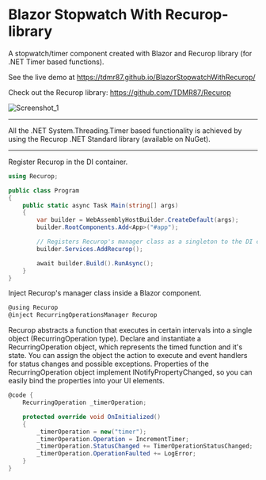 # Blazor Stopwatch With Recurop-library
A stopwatch/timer component created with Blazor and Recurop library (for .NET Timer based functions).

See the live demo at https://tdmr87.github.io/BlazorStopwatchWithRecurop/

Check out the Recurop library: https://github.com/TDMR87/Recurop

![Screenshot_1](https://user-images.githubusercontent.com/44962475/124162144-db15d700-daa6-11eb-99d2-b8160b361a47.png)

***

All the .NET System.Threading.Timer based functionality is achieved by using the Recurop .NET Standard library (available on NuGet).

***

Register Recurop in the DI container.

```C#
using Recurop;

public class Program
{
    public static async Task Main(string[] args)
    {
        var builder = WebAssemblyHostBuilder.CreateDefault(args);
        builder.RootComponents.Add<App>("#app");

        // Registers Recurop's manager class as a singleton to the DI container.
        builder.Services.AddRecurop();

        await builder.Build().RunAsync();
    }
}
```

Inject Recurop's manager class inside a Blazor component. 
```C#
@using Recurop
@inject RecurringOperationsManager Recurop
```

Recurop abstracts a function that executes in certain intervals into a single object (RecurringOperation type). Declare and instantiate a RecurringOperation object, which represents the timed function and it's state. You can assign the object the action to execute and event handlers for status changes and possible exceptions. Properties of the RecurringOperation object implement INotifyPropertyChanged, so you can easily bind the properties into your UI elements.
```C#
@code {
    RecurringOperation _timerOperation;

    protected override void OnInitialized()
    {
        _timerOperation = new("timer");
        _timerOperation.Operation = IncrementTimer;
        _timerOperation.StatusChanged += TimerOperationStatusChanged;
        _timerOperation.OperationFaulted += LogError;
    }
}
```

